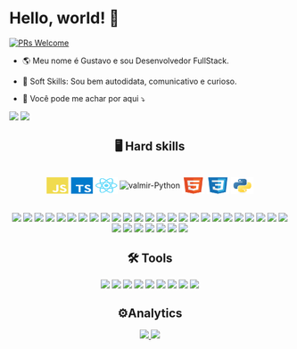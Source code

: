 # Hello, world! 🤟

[![PRs Welcome](https://img.shields.io/badge/PRs-welcome-blue.svg?style=flat&logo=github)](https://github.com/gustavomvs)

- 🌎 Meu nome é Gustavo e sou Desenvolvedor FullStack.

- 🧬 Soft Skills: Sou bem autodidata, comunicativo e curioso.

- 📧 Você pode me achar por aqui ⤵️

<div> 
  <a href = "mailto:g.gustavosouma" target="_blank"><img src="https://img.shields.io/badge/-Gmail-%23333?style=for-the-badge&logo=gmail&logoColor=white"></a>
  <a href="https://www.linkedin.com/in/gustavo-mouravs/" target="_blank">
    <img src="https://img.shields.io/badge/-LinkedIn-%230077B5?style=for-the-badge&logo=linkedin&logoColor=white" target="_blank">
  </a> 
 
</div>

<div align="center">
  <h2> 🖥️ Hard skills </h2>
  <div style="display: inline_block"><br>
  <img align="center" alt="valmir-Js" height="30" width="40" src="https://raw.githubusercontent.com/devicons/devicon/master/icons/javascript/javascript-plain.svg">
  <img align="center" alt="valmir-Ts" height="30" width="40" src="https://raw.githubusercontent.com/devicons/devicon/master/icons/typescript/typescript-plain.svg">
  <img align="center" alt="valmir-React" height="30" width="40" src="https://raw.githubusercontent.com/devicons/devicon/master/icons/react/react-original.svg">
  <img align="center" alt="valmir-Python" height="30" width="40" src="https://cdn.jsdelivr.net/gh/devicons/devicon/icons/nodejs/nodejs-original.svg" />  
  <img align="center" alt="valmir-HTML" height="30" width="40" src="https://raw.githubusercontent.com/devicons/devicon/master/icons/html5/html5-original.svg">
  <img align="center" alt="valmir-CSS" height="30" width="40" src="https://raw.githubusercontent.com/devicons/devicon/master/icons/css3/css3-original.svg">
  <img align="center" alt="valmir-Python" height="30" width="40" src="https://raw.githubusercontent.com/devicons/devicon/master/icons/python/python-original.svg">    
</div>
  <br/>
  <br/>
  <img src="https://img.shields.io/badge/-git-F05032?logo=git&logoColor=white&style=for-the-badge" />	
  <img src="https://img.shields.io/badge/-html-E34F26?logo=html5&logoColor=white&style=for-the-badge" />
  <img src="https://img.shields.io/badge/-css-1572B6?logo=css3&logoColor=white&style=for-the-badge" />
  <img src="https://img.shields.io/badge/-javascript-F7DF1E?logo=javascript&logoColor=white&style=for-the-badge" />
  <img src="https://img.shields.io/badge/-reactjs-61DAFB?logo=react&logoColor=white&style=for-the-badge" />
  <img src="https://img.shields.io/badge/-next.js-000000?logo=next.js&logoColor=white&style=for-the-badge" />
  <img src="https://img.shields.io/badge/-typescrypt-3178C6?logo=typescript&logoColor=white&style=for-the-badge" />
  <img src="https://img.shields.io/badge/-styled components-DB7093?logo=styled-components&logoColor=white&style=for-the-badge" />
  <img src="https://img.shields.io/badge/-nodejs-339933?logo=node.js&logoColor=white&style=for-the-badge" />
  <img src="https://img.shields.io/badge/-express-000000?logo=express&logoColor=white&style=for-the-badge" />
  <img src="https://img.shields.io/badge/-jwt-000000?logo=JSON Web Tokens&logoColor=white&style=for-the-badge" />
  <img src="https://img.shields.io/badge/-typeorm-FE0902?logo=typescript&logoColor=white&style=for-the-badge" />
  <img src="https://img.shields.io/badge/-jest-C21325?logo=jest&logoColor=white&style=for-the-badge" />
  <img src="https://img.shields.io/badge/-postgresql-4169E1?logo=postgresql&logoColor=white&style=for-the-badge" />
  <img src="https://img.shields.io/badge/-docker-2496ED?logo=docker&logoColor=white&style=for-the-badge" />
  <img src="https://img.shields.io/badge/-vercel-000000?logo=vercel&logoColor=white&style=for-the-badge" />
  <img src="https://img.shields.io/badge/-heroku-430098?logo=heroku&logoColor=white&style=for-the-badge" />
  <img src="https://img.shields.io/badge/-npm-CB3837?logo=npm&logoColor=white&style=for-the-badge" />
  <img src="https://img.shields.io/badge/-yarn-2C8EBB?logo=yarn&logoColor=white&style=for-the-badge" />
  <img src="https://img.shields.io/badge/-python-3776AB?logo=python&logoColor=white&style=for-the-badge" />
  <img src="https://img.shields.io/badge/-django-092E20?logo=django&logoColor=white&style=for-the-badge" />
  <img src="https://camo.githubusercontent.com/f7e3d0a0341bd1b2f5f5c930e6f3c8af3902d871982aeb10c268ef7fa5e0c810/68747470733a2f2f696d672e736869656c64732e696f2f7374617469632f76313f7374796c653d666f722d7468652d6261646765266d6573736167653d4d6963726f736f66742b5368617265506f696e7426636f6c6f723d303037384434266c6f676f3d4d6963726f736f66742b5368617265506f696e74266c6f676f436f6c6f723d464646464646266c6162656c3d">
  <img src="https://camo.githubusercontent.com/ed9428825aeaed8d8c99eb46d3c7d1c50ebd2d98e11aa7cea5a1f1ceaecda63e/68747470733a2f2f696d672e736869656c64732e696f2f7374617469632f76313f7374796c653d666f722d7468652d6261646765266d6573736167653d52656163742b486f6f6b2b466f726d26636f6c6f723d454335393930266c6f676f3d52656163742b486f6f6b2b466f726d266c6f676f436f6c6f723d464646464646266c6162656c3d">
  <img src="https://camo.githubusercontent.com/3a2650b6854cb790e3af41a1cefa87df32efc07aad12d0c0f128a7fbc5998ac3/68747470733a2f2f696d672e736869656c64732e696f2f7374617469632f76313f7374796c653d666f722d7468652d6261646765266d6573736167653d526564757826636f6c6f723d373634414243266c6f676f3d5265647578266c6f676f436f6c6f723d464646464646266c6162656c3d">
  <img src="https://camo.githubusercontent.com/7436ecde5696a856dd865d3fc81fa2612054f468e12fdb5d591e7a19a46fc9f7/68747470733a2f2f696d672e736869656c64732e696f2f7374617469632f76313f7374796c653d666f722d7468652d6261646765266d6573736167653d5361737326636f6c6f723d434336363939266c6f676f3d53617373266c6f676f436f6c6f723d464646464646266c6162656c3d">
  <img src="https://camo.githubusercontent.com/f7e3d0a0341bd1b2f5f5c930e6f3c8af3902d871982aeb10c268ef7fa5e0c810/68747470733a2f2f696d672e736869656c64732e696f2f7374617469632f76313f7374796c653d666f722d7468652d6261646765266d6573736167653d4d6963726f736f66742b5368617265506f696e7426636f6c6f723d303037384434266c6f676f3d4d6963726f736f66742b5368617265506f696e74266c6f676f436f6c6f723d464646464646266c6162656c3d">
  <img src="https://camo.githubusercontent.com/00c24d03159a604567a77fd6cf85557ff493b65ae9862564c807bf64b8febbc9/68747470733a2f2f696d672e736869656c64732e696f2f7374617469632f76313f7374796c653d666f722d7468652d6261646765266d6573736167653d4d6963726f736f66742b53514c2b53657276657226636f6c6f723d434332393237266c6f676f3d4d6963726f736f66742b53514c2b536572766572266c6f676f436f6c6f723d464646464646266c6162656c3d">
  <img src="https://camo.githubusercontent.com/55e335f8e7935fb4068c8dcd8c76aa527b06632983213b07325c450bef697690/68747470733a2f2f696d672e736869656c64732e696f2f7374617469632f76313f7374796c653d666f722d7468652d6261646765266d6573736167653d4d6963726f736f66742b506f776572506f696e7426636f6c6f723d423734373241266c6f676f3d4d6963726f736f66742b506f776572506f696e74266c6f676f436f6c6f723d464646464646266c6162656c3d">
  <img src="https://camo.githubusercontent.com/0accc9d4c1a29e0f1ae065f84f717394d62c965b00c6744a942596aa8f95c1ee/68747470733a2f2f696d672e736869656c64732e696f2f7374617469632f76313f7374796c653d666f722d7468652d6261646765266d6573736167653d4d6963726f736f66742b4f75746c6f6f6b26636f6c6f723d303037384434266c6f676f3d4d6963726f736f66742b4f75746c6f6f6b266c6f676f436f6c6f723d464646464646266c6162656c3d">
  <img src="https://camo.githubusercontent.com/6d555684ae0f4a630eea6c1608d008de5e70bf51d5b60a0860fb57407611913b/68747470733a2f2f696d672e736869656c64732e696f2f7374617469632f76313f7374796c653d666f722d7468652d6261646765266d6573736167653d4d6963726f736f66742b4f6e65447269766526636f6c6f723d303037384434266c6f676f3d4d6963726f736f66742b4f6e654472697665266c6f676f436f6c6f723d464646464646266c6162656c3d">
  <img src="https://camo.githubusercontent.com/ab4cab0a1c6420d4e3a0b0a799097043d81916281f36a5e66275d74c70b9de9a/68747470733a2f2f696d672e736869656c64732e696f2f7374617469632f76313f7374796c653d666f722d7468652d6261646765266d6573736167653d4d6963726f736f66742b457863656c26636f6c6f723d323137333436266c6f676f3d4d6963726f736f66742b457863656c266c6f676f436f6c6f723d464646464646266c6162656c3d">
  <img src="https://camo.githubusercontent.com/66f8aa66e55c21e68c5b1f062687cae0ce9f0f9d70e3c3ac9972039a9b53ce6b/68747470733a2f2f696d672e736869656c64732e696f2f7374617469632f76313f7374796c653d666f722d7468652d6261646765266d6573736167653d4d6963726f736f66742b4f666669636526636f6c6f723d443833423031266c6f676f3d4d6963726f736f66742b4f6666696365266c6f676f436f6c6f723d464646464646266c6162656c3d">

</div>

<div align="center">
  <h2> 🛠️ Tools </h2>
	
  <img src="https://img.shields.io/badge/-vscode-007ACC?logo=Visual Studio Code&logoColor=white&style=for-the-badge" />
  <img src="https://img.shields.io/badge/-notion-000000?logo=notion&logoColor=white&style=for-the-badge" />
  <img src="https://img.shields.io/badge/-figma-F24E1E?logo=figma&logoColor=white&style=for-the-badge" />
  <img src="https://img.shields.io/badge/-insomnia-4000BF?logo=insomnia&logoColor=white&style=for-the-badge" />
  <img src="https://img.shields.io/badge/-trello-0052CC?logo=trello&logoColor=white&style=for-the-badge" />
  <img src="https://img.shields.io/badge/gitlab%20ci-%23181717.svg?style=for-the-badge&logo=gitlab&logoColor=white" />
  <img src="https://camo.githubusercontent.com/a982542fdde09718b769dae611c070a14defaf2cec1ba06e64fc1b3e86a647a6/68747470733a2f2f696d672e736869656c64732e696f2f7374617469632f76313f7374796c653d666f722d7468652d6261646765266d6573736167653d50697826636f6c6f723d323232323232266c6f676f3d506978266c6f676f436f6c6f723d373742364138266c6162656c3d" />
  <img src="https://camo.githubusercontent.com/7170f2b11694c211616fec01be572d446b7b187a47396b3dbce4abc69c0eca75/68747470733a2f2f696d672e736869656c64732e696f2f7374617469632f76313f7374796c653d666f722d7468652d6261646765266d6573736167653d506f7765725368656c6c26636f6c6f723d353339314645266c6f676f3d506f7765725368656c6c266c6f676f436f6c6f723d464646464646266c6162656c3d" />
  <img src="https://camo.githubusercontent.com/a58f1c842a113bb5b0b16aee39fa952ab7047ace892e0558bc23ac81d1c35f92/68747470733a2f2f696d672e736869656c64732e696f2f7374617469632f76313f7374796c653d666f722d7468652d6261646765266d6573736167653d4d6963726f736f66742b5465616d7326636f6c6f723d363236344137266c6f676f3d4d6963726f736f66742b5465616d73266c6f676f436f6c6f723d464646464646266c6162656c3d">

<br/>
  <h2>⚙️Analytics </h2>

  <div align="center">
  <a href="https://github.com/gustavomvs">
  <img height="180em" src="https://github-readme-stats.vercel.app/api?username=gustavomvs&show_icons=true&theme=dracula&include_all_commits=true&count_private=true"/>
  <img height="180em" src="https://github-readme-stats.vercel.app/api/top-langs/?username=gustavomvs&layout=compact&langs_count=7&theme=dracula"/>
</div>

</div>
